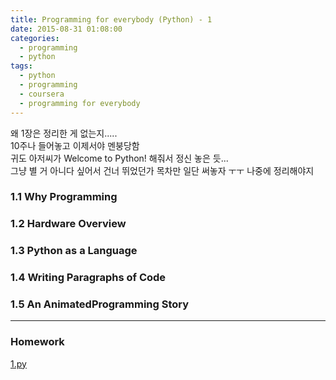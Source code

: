 ```yaml
---
title: Programming for everybody (Python) - 1
date: 2015-08-31 01:08:00
categories:
  - programming
  - python
tags:
  - python
  - programming
  - coursera
  - programming for everybody
---
```


왜 1장은 정리한 게 없는지.....  
10주나 들어놓고 이제서야 멘붕당함  
귀도 아저씨가 Welcome to Python! 해줘서 정신 놓은 듯...  
그냥 별 거 아니다 싶어서 건너 뛰었던가
목차만 일단 써놓자 ㅜㅜ 나중에 정리해야지

### 1.1 Why Programming
### 1.2 Hardware Overview
### 1.3 Python as a Language
### 1.4 Writing Paragraphs of Code
### 1.5 An AnimatedProgramming Story

---
### Homework

[1.py](1.py)